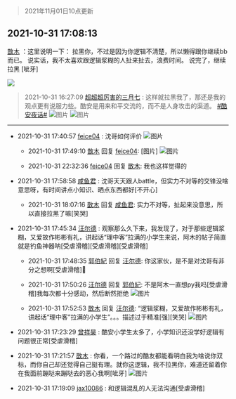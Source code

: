 > 2021年11月01日10点更新
<link rel="stylesheet" href="https://cdn.jsdelivr.net/gh/taotie6/sampleJSON@main/css/photo_show.css">
<meta name="referrer" content="no-referrer" />


 ## 2021-10-31 17:08:13 

 [㪚木](https://www.coolapk.com/feed/31100140?shareKey=YzU2MTczNzY3ODY2NjE3ZTY5Nzk~) ：这里说明一下：
拉黑你，不过是因为你逻辑不清楚，所以懒得跟你继续bb而已。
说实话，我不太喜欢跟逻辑浆糊的人扯来扯去，浪费时间。
说完了，继续拉黑
[呲牙] 

<div class="album">
<img class="img-item" src="https://image.coolapk.com/feed/2019/0507/23/1081091_4586_1095@230x167.gif" />
</div>

> 2021-10-31 16:27:09 
> [超超超厉害的三月七](https://www.coolapk.com/feed/31099098?shareKey=Y2Y1YjU0MjRmZDgyNjE3ZTY5Nzk~) : 这样就拉黑我了，那还是我的观点更有说服力些。酷安是用来和平交流的，而不是人身攻击的渠道。 <a class="feed-link-tag" href="/t/酷安夜话?type=0">#酷安夜话#</a> 
![图片](https://image.coolapk.com/feed/2021/1031/16/15029679_cb54be3b_8827_328@1080x5495.jpeg)
![图片](https://image.coolapk.com/feed/2021/1031/16/15029679_47155705_8827_3282@1080x2400.jpeg)

 ------- 

- 2021-10-31 17:40:57 [feice04](uid=2196306) : 沈哥如何评价 ![图片](https://image.coolapk.com/feed/2021/1031/17/2196306_3d45287d_3255_4742@1440x3200.jpeg)

    - 2021-10-31 17:49:10 [㪚木](uid=1081091) 回复 [feice04](uid=2196306): [图片] ![图片](https://image.coolapk.com/feed/2021/1031/17/1081091_f293b3c7_3749_6426@1080x637.png)

    - 2021-10-31 22:32:36 [feice04](uid=2196306) 回复 [㪚木](uid=1081091): 我也这样觉得的 

- 2021-10-31 17:58:58 [咸鱼君](uid=573545) : 沈哥天天跟人battle，但实力不对等的交锋没啥意思呀，有时间讲点小知识、晒点东西都好[不开心] 

    - 2021-10-31 18:07:16 [㪚木](uid=1081091) 回复 [咸鱼君](uid=573545): 实力不对等，扯起来没意思，所以直接拉黑了嘛[笑哭] 

- 2021-10-31 17:45:34 [汪尔德](uid=1595236) : 观察那么久下来，我发现了，对于那些逻辑浆糊，又爱故作彬彬有礼，讲起话“理中客”拉满的小学生来说，阿木的帖子简直就是钓鱼神器呐[受虐滑稽][受虐滑稽][受虐滑稽] 

    - 2021-10-31 17:48:35 [郭伯紀](uid=2859803) 回复 [汪尔德](uid=1595236): 你这家伙，是不是对沈哥有非分之想啊[受虐滑稽]🤺 

    - 2021-10-31 17:50:26 [汪尔德](uid=1595236) 回复 [郭伯紀](uid=2859803): 不是阿木一直想py我吗[受虐滑稽]我每次都十分感动，然后断然拒绝 ![图片](https://image.coolapk.com/feed/2021/1028/21/1595236_14e2e4bd_6951_4287@1080x1206.jpeg)

    - 2021-10-31 17:52:53 [㪚木](uid=1081091) 回复 [汪尔德](uid=1595236): “逻辑浆糊，又爱故作彬彬有礼，讲起话“理中客”拉满的小学生”。。。描述过于精准[强][笑哭] ![图片](https://image.coolapk.com/feed/2019/0507/23/1081091_4586_1095@230x167.gif)

- 2021-10-31 17:23:29 [曾祥昊](uid=6695078) : 酷安小学生太多了，小学知识还没学好逻辑有问题很正常[受虐滑稽] 

- 2021-10-31 17:21:57 [㪚木](uid=1081091) : 你看，一个路过的酷友都能看明白我为啥说你双标，而你自己却还觉得自己挺有理。就你这逻辑，我不拉黑你，难道还留着你在我面前蹦哒来蹦哒去的恶心我啊[呲牙] ![图片](https://image.coolapk.com/feed/2021/1031/17/1081091_d7bccf51_2116_193@1080x989.png)

- 2021-10-31 17:19:09 [jax10086](uid=797822) : 和逻辑混乱的人无法沟通[受虐滑稽] 

